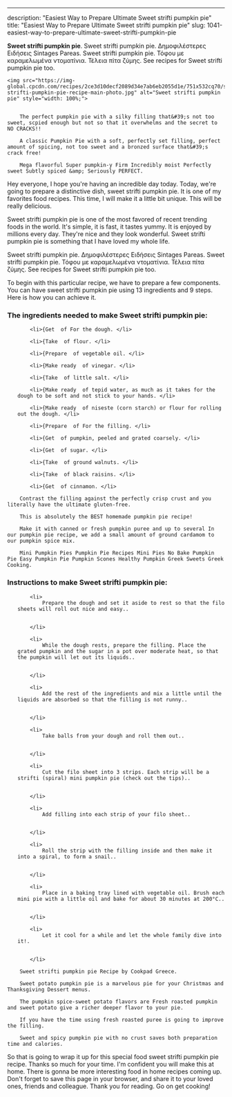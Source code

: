---
description: "Easiest Way to Prepare Ultimate Sweet strifti pumpkin pie"
title: "Easiest Way to Prepare Ultimate Sweet strifti pumpkin pie"
slug: 1041-easiest-way-to-prepare-ultimate-sweet-strifti-pumpkin-pie

<p>
	<strong>Sweet strifti pumpkin pie</strong>. 
	Sweet strifti pumpkin pie. Δημοφιλέστερες Ειδήσεις Sintages Pareas. Sweet strifti pumpkin pie. Τόφου με καραμελωμένα ντοματίνια. Τέλεια πίτα ζύμης. See recipes for Sweet strifti pumpkin pie too.
</p>
<p>
	
	<img src="https://img-global.cpcdn.com/recipes/2ce3d10decf2089d34e7ab6eb2055d1e/751x532cq70/sweet-strifti-pumpkin-pie-recipe-main-photo.jpg" alt="Sweet strifti pumpkin pie" style="width: 100%;">
	
	
		The perfect pumpkin pie with a silky filling that&#39;s not too sweet, scpied enough but not so that it overwhelms and the secret to NO CRACKS!!
	
		A classic Pumpkin Pie with a soft, perfectly set filling, perfect amount of spicing, not too sweet and a bronzed surface that&#39;s crack free!
	
		Mega flavorful Super pumpkin-y Firm Incredibly moist Perfectly sweet Subtly spiced &amp; Seriously PERFECT.
	
</p>
<p>
	Hey everyone, I hope you're having an incredible day today. Today, we're going to prepare a distinctive dish, sweet strifti pumpkin pie. It is one of my favorites food recipes. This time, I will make it a little bit unique. This will be really delicious.
</p>
	
<p>
	Sweet strifti pumpkin pie is one of the most favored of recent trending foods in the world. It's simple, it is fast, it tastes yummy. It is enjoyed by millions every day. They're nice and they look wonderful. Sweet strifti pumpkin pie is something that I have loved my whole life.
</p>
<p>
	Sweet strifti pumpkin pie. Δημοφιλέστερες Ειδήσεις Sintages Pareas. Sweet strifti pumpkin pie. Τόφου με καραμελωμένα ντοματίνια. Τέλεια πίτα ζύμης. See recipes for Sweet strifti pumpkin pie too.
</p>

<p>
To begin with this particular recipe, we have to prepare a few components. You can have sweet strifti pumpkin pie using 13 ingredients and 9 steps. Here is how you can achieve it.
</p>

<h3>The ingredients needed to make Sweet strifti pumpkin pie:</h3>

<ol>
	
		<li>{Get  of For the dough. </li>
	
		<li>{Take  of flour. </li>
	
		<li>{Prepare  of vegetable oil. </li>
	
		<li>{Make ready  of vinegar. </li>
	
		<li>{Take  of little salt. </li>
	
		<li>{Make ready  of tepid water, as much as it takes for the dough to be soft and not stick to your hands. </li>
	
		<li>{Make ready  of niseste (corn starch) or flour for rolling out the dough. </li>
	
		<li>{Prepare  of For the filling. </li>
	
		<li>{Get  of pumpkin, peeled and grated coarsely. </li>
	
		<li>{Get  of sugar. </li>
	
		<li>{Take  of ground walnuts. </li>
	
		<li>{Take  of black raisins. </li>
	
		<li>{Get  of cinnamon. </li>
	
</ol>
<p>
	
		Contrast the filling against the perfectly crisp crust and you literally have the ultimate gluten-free.
	
		This is absolutely the BEST homemade pumpkin pie recipe!
	
		Make it with canned or fresh pumpkin puree and up to several In our pumpkin pie recipe, we add a small amount of ground cardamom to our pumpkin spice mix.
	
		Mini Pumpkin Pies Pumpkin Pie Recipes Mini Pies No Bake Pumpkin Pie Easy Pumpkin Pie Pumpkin Scones Healthy Pumpkin Greek Sweets Greek Cooking.
	
</p>

<h3>Instructions to make Sweet strifti pumpkin pie:</h3>

<ol>
	
		<li>
			Prepare the dough and set it aside to rest so that the filo sheets will roll out nice and easy..
			
			
		</li>
	
		<li>
			While the dough rests, prepare the filling. Place the grated pumpkin and the sugar in a pot over moderate heat, so that the pumpkin will let out its liquids..
			
			
		</li>
	
		<li>
			Add the rest of the ingredients and mix a little until the liquids are absorbed so that the filling is not runny..
			
			
		</li>
	
		<li>
			Take balls from your dough and roll them out..
			
			
		</li>
	
		<li>
			Cut the filo sheet into 3 strips. Each strip will be a strifti (spiral) mini pumpkin pie (check out the tips)..
			
			
		</li>
	
		<li>
			Add filling into each strip of your filo sheet..
			
			
		</li>
	
		<li>
			Roll the strip with the filling inside and then make it into a spiral, to form a snail..
			
			
		</li>
	
		<li>
			Place in a baking tray lined with vegetable oil. Brush each mini pie with a little oil and bake for about 30 minutes at 200°C..
			
			
		</li>
	
		<li>
			Let it cool for a while and let the whole family dive into it!.
			
			
		</li>
	
</ol>

<p>
	
		Sweet strifti pumpkin pie Recipe by Cookpad Greece.
	
		Sweet potato pumpkin pie is a marvelous pie for your Christmas and Thanksgiving Dessert menus.
	
		The pumpkin spice-sweet potato flavors are Fresh roasted pumpkin and sweet potato give a richer deeper flavor to your pie.
	
		If you have the time using fresh roasted puree is going to improve the filling.
	
		Sweet and spicy pumpkin pie with no crust saves both preparation time and calories.
	
</p>

<p>
	So that is going to wrap it up for this special food sweet strifti pumpkin pie recipe. Thanks so much for your time. I'm confident you will make this at home. There is gonna be more interesting food in home recipes coming up. Don't forget to save this page in your browser, and share it to your loved ones, friends and colleague. Thank you for reading. Go on get cooking!
</p>
